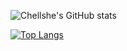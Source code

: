 
![Chellshe's GitHub stats](https://github-readme-stats.vercel.app/api?username=chellshelove&show_icons=true&theme=tokyonight)

[![Top Langs](https://github-readme-stats.vercel.app/api/top-langs/?username=chellshelove&langs_count=8)](https://github.com/anuraghazra/github-readme-stats)
